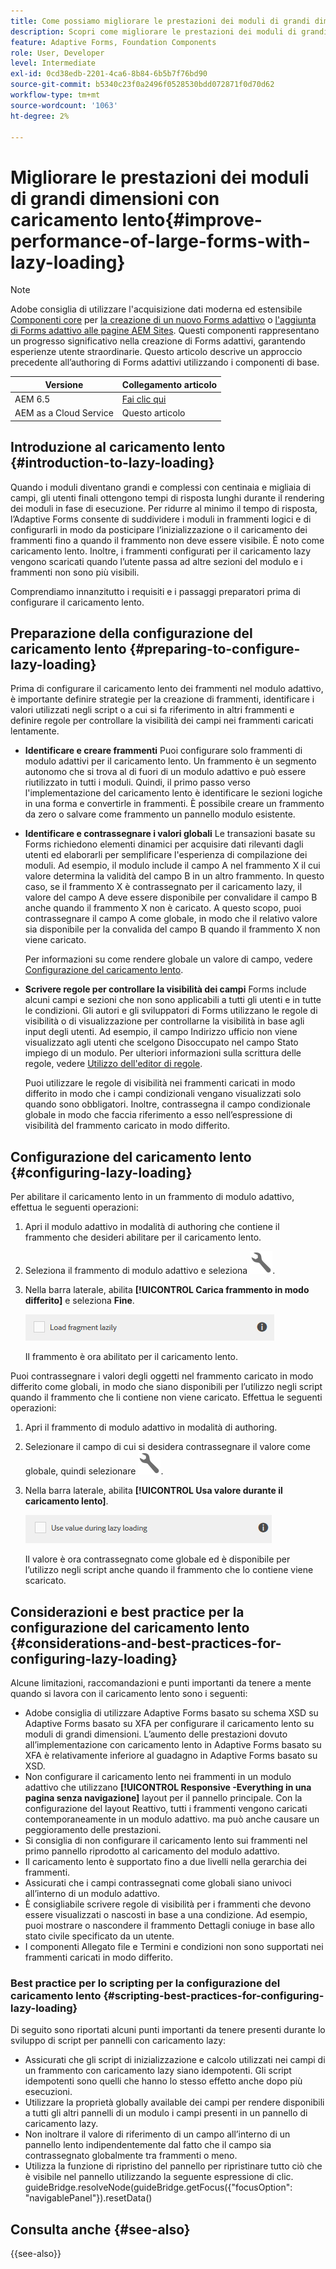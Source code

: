 ```yaml
---
title: Come possiamo migliorare le prestazioni dei moduli di grandi dimensioni con il caricamento lento?
description: Scopri come migliorare le prestazioni dei moduli di grandi dimensioni con il caricamento lento. Il caricamento lento migliora in modo significativo le prestazioni di Forms adattivi complessi e di grandi dimensioni, posticipando l’inizializzazione e il caricamento dei frammenti di modulo fino a quando non sono visibili.
feature: Adaptive Forms, Foundation Components
role: User, Developer
level: Intermediate
exl-id: 0cd38edb-2201-4ca6-8b84-6b5b7f76bd90
source-git-commit: b5340c23f0a2496f0528530bdd072871f0d70d62
workflow-type: tm+mt
source-wordcount: '1063'
ht-degree: 2%

---
```


# Migliorare le prestazioni dei moduli di grandi dimensioni con caricamento lento{#improve-performance-of-large-forms-with-lazy-loading}

>[!NOTE]
>
> Adobe consiglia di utilizzare l&#39;acquisizione dati moderna ed estensibile [Componenti core](https://experienceleague.adobe.com/docs/experience-manager-core-components/using/adaptive-forms/introduction.html?lang=it) per [la creazione di un nuovo Forms adattivo](/help/forms/creating-adaptive-form-core-components.md) o [l&#39;aggiunta di Forms adattivo alle pagine AEM Sites](/help/forms/create-or-add-an-adaptive-form-to-aem-sites-page.md). Questi componenti rappresentano un progresso significativo nella creazione di Forms adattivi, garantendo esperienze utente straordinarie. Questo articolo descrive un approccio precedente all’authoring di Forms adattivi utilizzando i componenti di base.

| Versione | Collegamento articolo |
| -------- | ---------------------------- |
| AEM 6.5 | [Fai clic qui](https://experienceleague.adobe.com/docs/experience-manager-65/forms/adaptive-forms-advanced-authoring/lazy-loading-adaptive-forms.html) |
| AEM as a Cloud Service | Questo articolo |


## Introduzione al caricamento lento {#introduction-to-lazy-loading}

Quando i moduli diventano grandi e complessi con centinaia e migliaia di campi, gli utenti finali ottengono tempi di risposta lunghi durante il rendering dei moduli in fase di esecuzione. Per ridurre al minimo il tempo di risposta, l’Adaptive Forms consente di suddividere i moduli in frammenti logici e di configurarli in modo da posticipare l’inizializzazione o il caricamento dei frammenti fino a quando il frammento non deve essere visibile. È noto come caricamento lento. Inoltre, i frammenti configurati per il caricamento lazy vengono scaricati quando l’utente passa ad altre sezioni del modulo e i frammenti non sono più visibili.

Comprendiamo innanzitutto i requisiti e i passaggi preparatori prima di configurare il caricamento lento.

## Preparazione della configurazione del caricamento lento {#preparing-to-configure-lazy-loading}

Prima di configurare il caricamento lento dei frammenti nel modulo adattivo, è importante definire strategie per la creazione di frammenti, identificare i valori utilizzati negli script o a cui si fa riferimento in altri frammenti e definire regole per controllare la visibilità dei campi nei frammenti caricati lentamente.

* **Identificare e creare frammenti**
Puoi configurare solo frammenti di modulo adattivi per il caricamento lento. Un frammento è un segmento autonomo che si trova al di fuori di un modulo adattivo e può essere riutilizzato in tutti i moduli. Quindi, il primo passo verso l&#39;implementazione del caricamento lento è identificare le sezioni logiche in una forma e convertirle in frammenti. È possibile creare un frammento da zero o salvare come frammento un pannello modulo esistente.

  <!--For more information about creating fragments, see [Adaptive Form Fragments](adaptive-form-fragments.md).-->

* **Identificare e contrassegnare i valori globali**
Le transazioni basate su Forms richiedono elementi dinamici per acquisire dati rilevanti dagli utenti ed elaborarli per semplificare l&#39;esperienza di compilazione dei moduli. Ad esempio, il modulo include il campo A nel frammento X il cui valore determina la validità del campo B in un altro frammento. In questo caso, se il frammento X è contrassegnato per il caricamento lazy, il valore del campo A deve essere disponibile per convalidare il campo B anche quando il frammento X non è caricato. A questo scopo, puoi contrassegnare il campo A come globale, in modo che il relativo valore sia disponibile per la convalida del campo B quando il frammento X non viene caricato.

  Per informazioni su come rendere globale un valore di campo, vedere [Configurazione del caricamento lento](lazy-loading-adaptive-forms.md#p-configuring-lazy-loading-p).

* **Scrivere regole per controllare la visibilità dei campi**
Forms include alcuni campi e sezioni che non sono applicabili a tutti gli utenti e in tutte le condizioni. Gli autori e gli sviluppatori di Forms utilizzano le regole di visibilità o di visualizzazione per controllarne la visibilità in base agli input degli utenti. Ad esempio, il campo Indirizzo ufficio non viene visualizzato agli utenti che scelgono Disoccupato nel campo Stato impiego di un modulo. Per ulteriori informazioni sulla scrittura delle regole, vedere [Utilizzo dell&#39;editor di regole](rule-editor.md).

  Puoi utilizzare le regole di visibilità nei frammenti caricati in modo differito in modo che i campi condizionali vengano visualizzati solo quando sono obbligatori. Inoltre, contrassegna il campo condizionale globale in modo che faccia riferimento a esso nell’espressione di visibilità del frammento caricato in modo differito.

## Configurazione del caricamento lento {#configuring-lazy-loading}

Per abilitare il caricamento lento in un frammento di modulo adattivo, effettua le seguenti operazioni:

1. Apri il modulo adattivo in modalità di authoring che contiene il frammento che desideri abilitare per il caricamento lento.
1. Seleziona il frammento di modulo adattivo e seleziona ![configura](assets/configure-icon.svg).
1. Nella barra laterale, abilita **[!UICONTROL Carica frammento in modo differito]** e seleziona **Fine**.

   ![Attiva il caricamento lento per il frammento di modulo adattivo](assets/lazy-loading-fragment.png)

   Il frammento è ora abilitato per il caricamento lento.

Puoi contrassegnare i valori degli oggetti nel frammento caricato in modo differito come globali, in modo che siano disponibili per l’utilizzo negli script quando il frammento che li contiene non viene caricato. Effettua le seguenti operazioni:

1. Apri il frammento di modulo adattivo in modalità di authoring.
1. Selezionare il campo di cui si desidera contrassegnare il valore come globale, quindi selezionare ![configura](assets/configure-icon.svg).
1. Nella barra laterale, abilita **[!UICONTROL Usa valore durante il caricamento lento]**.

   ![Campo di caricamento lazy nella barra laterale](assets/enable-lazy-loading.png)

   Il valore è ora contrassegnato come globale ed è disponibile per l’utilizzo negli script anche quando il frammento che lo contiene viene scaricato.

## Considerazioni e best practice per la configurazione del caricamento lento {#considerations-and-best-practices-for-configuring-lazy-loading}

Alcune limitazioni, raccomandazioni e punti importanti da tenere a mente quando si lavora con il caricamento lento sono i seguenti:

* Adobe consiglia di utilizzare Adaptive Forms basato su schema XSD su Adaptive Forms basato su XFA per configurare il caricamento lento su moduli di grandi dimensioni. L’aumento delle prestazioni dovuto all’implementazione con caricamento lento in Adaptive Forms basato su XFA è relativamente inferiore al guadagno in Adaptive Forms basato su XSD.
* Non configurare il caricamento lento nei frammenti in un modulo adattivo che utilizzano **[!UICONTROL Responsive -Everything in una pagina senza navigazione]** layout per il pannello principale. Con la configurazione del layout Reattivo, tutti i frammenti vengono caricati contemporaneamente in un modulo adattivo. ma può anche causare un peggioramento delle prestazioni.
* Si consiglia di non configurare il caricamento lento sui frammenti nel primo pannello riprodotto al caricamento del modulo adattivo.
* Il caricamento lento è supportato fino a due livelli nella gerarchia dei frammenti.
* Assicurati che i campi contrassegnati come globali siano univoci all’interno di un modulo adattivo.
* È consigliabile scrivere regole di visibilità per i frammenti che devono essere visualizzati o nascosti in base a una condizione. Ad esempio, puoi mostrare o nascondere il frammento Dettagli coniuge in base allo stato civile specificato da un utente.
* I componenti Allegato file e Termini e condizioni non sono supportati nei frammenti caricati in modo differito.

### Best practice per lo scripting per la configurazione del caricamento lento {#scripting-best-practices-for-configuring-lazy-loading}

Di seguito sono riportati alcuni punti importanti da tenere presenti durante lo sviluppo di script per pannelli con caricamento lazy:

* Assicurati che gli script di inizializzazione e calcolo utilizzati nei campi di un frammento con caricamento lazy siano idempotenti. Gli script idempotenti sono quelli che hanno lo stesso effetto anche dopo più esecuzioni.
* Utilizzare la proprietà globally available dei campi per rendere disponibili a tutti gli altri pannelli di un modulo i campi presenti in un pannello di caricamento lazy.
* Non inoltrare il valore di riferimento di un campo all’interno di un pannello lento indipendentemente dal fatto che il campo sia contrassegnato globalmente tra frammenti o meno.
* Utilizza la funzione di ripristino del pannello per ripristinare tutto ciò che è visibile nel pannello utilizzando la seguente espressione di clic.\
  guideBridge.resolveNode(guideBridge.getFocus({&quot;focusOption&quot;: &quot;navigablePanel&quot;}).resetData()


## Consulta anche {#see-also}

{{see-also}}